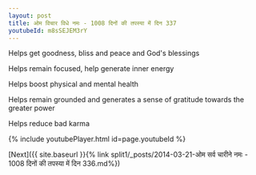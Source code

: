 ```yaml
---
layout: post
title: ओम विचार विधे नमः - 1008 दिनों की तपस्या में दिन 337
youtubeId: m8sSEJEM3rY
---
```

 
 
Helps get goodness, bliss and peace and God's blessings
 
Helps remain focused, help generate inner energy 
 
Helps boost physical and mental health 
 
Helps remain grounded and generates a sense of gratitude towards the greater power 
 
Helps reduce bad karma
 
 
 
 


{% include youtubePlayer.html id=page.youtubeId %}
 
[Next]({{ site.baseurl }}{% link  split1/_posts/2014-03-21-ओम सर्व चारीने नमः - 1008 दिनों की तपस्या में दिन 336.md%})
 
